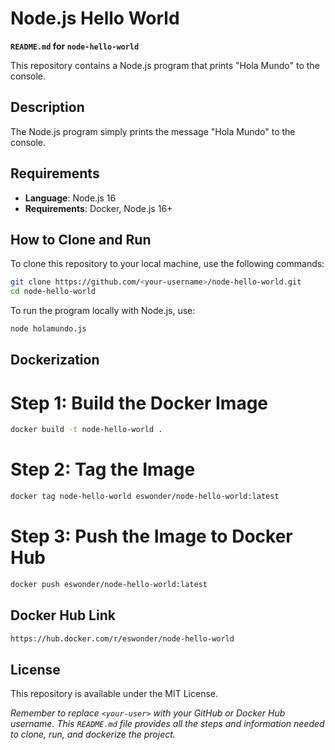 # **Node.js Hello World**

**`README.md` for `node-hello-world`**

This repository contains a Node.js program that prints "Hola Mundo" to the console.

## Description

The Node.js program simply prints the message "Hola Mundo" to the console.

## Requirements

- **Language**: Node.js 16
- **Requirements**: Docker, Node.js 16+

## How to Clone and Run

To clone this repository to your local machine, use the following commands:

```bash
git clone https://github.com/<your-username>/node-hello-world.git
cd node-hello-world
```

To run the program locally with Node.js, use:
```bash
node holamundo.js
```
## Dockerization

# Step 1: Build the Docker Image
```bash
docker build -t node-hello-world .

```
# Step 2: Tag the Image

```bash 
docker tag node-hello-world eswonder/node-hello-world:latest

```
# Step 3: Push the Image to Docker Hub
```bash 
docker push eswonder/node-hello-world:latest

```

## Docker Hub Link
```bash 
https://hub.docker.com/r/eswonder/node-hello-world
```

## License

This repository is available under the MIT License.

*Remember to replace `<your-user>` with your GitHub or Docker Hub username. This `README.md` file provides all the steps and information needed to clone, run, and dockerize the project.*
